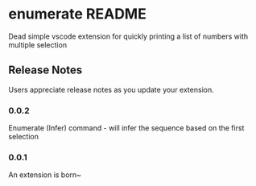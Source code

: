 # enumerate README

Dead simple vscode extension for quickly printing a list of numbers with multiple selection

## Release Notes

Users appreciate release notes as you update your extension.

### 0.0.2

Enumerate (Infer) command - will infer the sequence based on the first selection

### 0.0.1

An extension is born~
